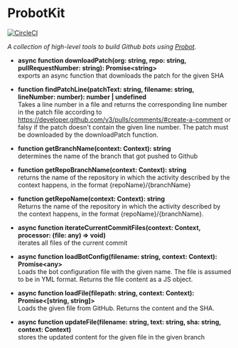 # ProbotKit

[![CircleCI](https://circleci.com/gh/kevgo/probot-kit.svg?style=shield)](https://circleci.com/gh/kevgo/probot-kit)

_A collection of high-level tools to build Github bots using [Probot](https://probot.github.io)._

<a textrun="all-exported">

- **async function downloadPatch(org: string, repo: string, pullRequestNumber: string): Promise&lt;string&gt;** <br>
  exports an async function that downloads the patch for the given SHA

- **function findPatchLine(patchText: string, filename: string, lineNumber: number): number | undefined** <br>
  Takes a line number in a file
  and returns the corresponding line number in the patch file
  according to https://developer.github.com/v3/pulls/comments/#create-a-comment
  or falsy if the patch doesn't contain the given line number.
  The patch must be downloaded by the downloadPatch function.

* **function getBranchName(context: Context): string** <br>
  determines the name of the branch that got pushed to Github

* **function getRepoBranchName(context: Context): string** <br>
  returns the name of the repository in which the activity described by the context happens,
  in the format {repoName}/{branchName}

* **function getRepoName(context: Context): string** <br>
  Returns the name of the repository in which the activity described by the context happens,
  in the format {repoName}/{branchName}.

* **async function iterateCurrentCommitFiles(context: Context, processor: (file: any) => void)** <br>
  iterates all files of the current commit

* **async function loadBotConfig(filename: string, context: Context): Promise&lt;any&gt;** <br>
  Loads the bot configuration file with the given name.
  The file is assumed to be in YML format.
  Returns the file content as a JS object.

* **async function loadFile(filepath: string, context: Context): Promise&lt;[string, string]&gt;** <br>
  Loads the given file from GitHub.
  Returns the content and the SHA.

* **async function updateFile(filename: string, text: string, sha: string, context: Context)** <br>
  stores the updated content for the given file in the given branch

</a>
